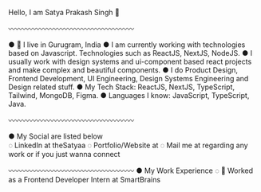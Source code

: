 Hello, I am Satya Prakash Singh 👋

〰️〰️〰️〰️〰️〰️〰️〰️〰️〰️〰️〰️〰️〰️〰️〰️〰️〰️

  ● 📍 I live in Gurugram, India
  ●  I am currently working with technologies based on Javascript. Technologies such as ReactJS, NextJS, NodeJS.
  ●  I usually work with design systems and ui-component based react projects and make complex and beautiful components.
  ●  I do Product Design, Frontend Development, UI Engineering, Design Systems Engineering and Design related stuff.
  ●  My Tech Stack: ReactJS, NextJS, TypeScript, Tailwind, MongoDB, Figma.
  ●  Languages I know: JavaScript, TypeScript, Java.

〰️〰️〰️〰️〰️〰️〰️〰️〰️〰️〰️〰️〰️〰️〰️〰️〰️〰️

  ● My Social are listed below  
    ◌  LinkedIn at theSatyaa
    ◌ Portfolio/Website at
    ◌ Mail me at regarding any work or if you just wanna connect

〰️〰️〰️〰️〰️〰️〰️〰️〰️〰️〰️〰️〰️〰️〰️〰️〰️〰️
  ● My Work Experience 
     ◌ 🔴 Worked as a Frontend Developer Intern at SmartBrains

<!--
**satya643/satya643** is a ✨ _special_ ✨ repository because its `README.md` (this file) appears on your GitHub profile.

Here are some ideas to get you started:

- 🔭 I’m currently working on ...
- 🌱 I’m currently learning ...
- 👯 I’m looking to collaborate on ...
- 🤔 I’m looking for help with ...
- 💬 Ask me about ...
- 📫 How to reach me: ...
- 😄 Pronouns: ...
- ⚡ Fun fact: ...
-->
